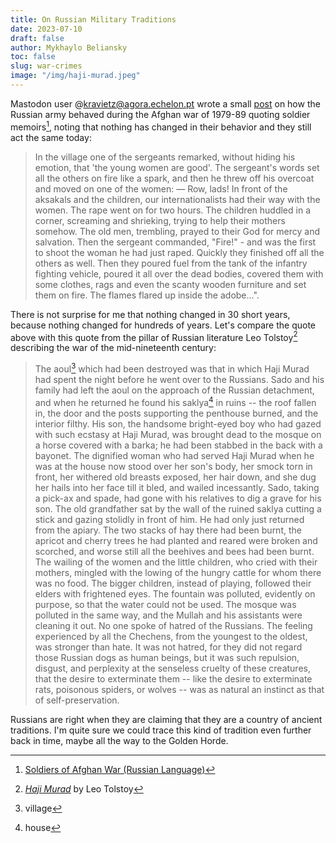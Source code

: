 ```yaml
---
title: On Russian Military Traditions
date: 2023-07-10
draft: false
author: Mykhaylo Beliansky
toc: false
slug: war-crimes
image: "/img/haji-murad.jpeg"
---
```


Mastodon user @kravietz@agora.echelon.pt wrote a small [post](https://agora.echelon.pl/objects/5ee2533d-a0be-4e30-b797-5546341dd5d9) on how the Russian army behaved during the Afghan war of 1979-89 quoting soldier memoirs[^1], noting that nothing has changed in their behavior and they still act the same today:

> In the village one of the sergeants remarked, without hiding his emotion, that 'the young women are good'. The sergeant's words set all the others on fire like a spark, and then he threw off his overcoat and moved on one of the women: — Row, lads! In front of the aksakals and the children, our internationalists had their way with the women. The rape went on for two hours. The children huddled in a corner, screaming and shrieking, trying to help their mothers somehow. The old men, trembling, prayed to their God for mercy and salvation. Then the sergeant commanded, "Fire!" - and was the first to shoot the woman he had just raped. Quickly they finished off all the others as well. Then they poured fuel from the tank of the infantry fighting vehicle, poured it all over the dead bodies, covered them with some clothes, rags and even the scanty wooden furniture and set them on fire. The flames flared up inside the adobe...".

There is not surprise for me that nothing changed in 30 short years, because nothing changed for hundreds of years. Let's compare the quote above with this quote from the pillar of Russian literature Leo Tolstoy[^2] describing the war of the mid-nineteenth century:

> The aoul[^aoul] which had been destroyed was that in which Haji Murad had spent the night before he went over to the Russians. Sado and his family had left the aoul on the approach of the Russian detachment, and when he returned he found his saklya[^saklya] in ruins -- the roof fallen in, the door and the posts supporting the penthouse burned, and the interior filthy. His son, the handsome bright-eyed boy who had gazed with such ecstasy at Haji Murad, was brought dead to the mosque on a horse covered with a barka; he had been stabbed in the back with a bayonet. The dignified woman who had served Haji Murad when he was at the house now stood over her son's body, her smock torn in front, her withered old breasts exposed, her hair down, and she dug her hails into her face till it bled, and wailed incessantly. Sado, taking a pick-ax and spade, had gone with his relatives to dig a grave for his son. The old grandfather sat by the wall of the ruined saklya cutting a stick and gazing stolidly in front of him. He had only just returned from the apiary. The two stacks of hay there had been burnt, the apricot and cherry trees he had planted and reared were broken and scorched, and worse still all the beehives and bees had been burnt. The wailing of the women and the little children, who cried with their mothers, mingled with the lowing of the hungry cattle for whom there was no food. The bigger children, instead of playing, followed their elders with frightened eyes. The fountain was polluted, evidently on purpose, so that the water could not be used. The mosque was polluted in the same way, and the Mullah and his assistants were cleaning it out. No one spoke of hatred of the Russians. The feeling experienced by all the Chechens, from the youngest to the oldest, was stronger than hate. It was not hatred, for they did not regard those Russian dogs as human beings, but it was such repulsion, disgust, and perplexity at the senseless cruelty of these creatures, that the desire to exterminate them -- like the desire to exterminate rats, poisonous spiders, or wolves -- was as natural an instinct as that of self-preservation.

Russians are right when they are claiming that they are a country of ancient traditions. I'm quite sure we could trace this kind of tradition even further back in time, maybe all the way to the Golden Horde.

[^1]: [Soldiers of Afghan War (Russian Language)](http://afghan-war-soldiers.ru/)
[^2]: [*Haji Murad*](https://mthoyibi.files.wordpress.com/2011/03/hadji-murad_leo-tolstoy.pdf) by Leo Tolstoy
[^aoul]: village
[^saklya]: house
